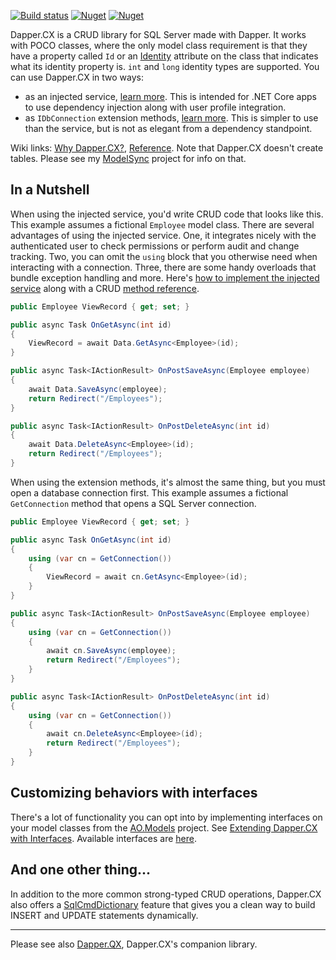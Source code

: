 [![Build status](https://ci.appveyor.com/api/projects/status/90etxh1r0aycv1j9?svg=true)](https://ci.appveyor.com/project/adamosoftware/dapper-cx) 
[![Nuget](https://img.shields.io/nuget/v/Dapper.CX.SqlServer?label=SqlServer)](https://www.nuget.org/packages/Dapper.CX.SqlServer/)
[![Nuget](https://img.shields.io/nuget/v/Dapper.CX.SqlServer.AspNetCore?label=AspNetCore)](https://www.nuget.org/packages/Dapper.CX.SqlServer.AspNetCore/)

Dapper.CX is a CRUD library for SQL Server made with Dapper. It works with POCO classes, where the only model class requirement is that they have a property called `Id` or an [Identity](https://github.com/adamosoftware/DbSchema.Attributes/blob/master/DbSchema.Attributes/Attributes/IdentityAttribute.cs) attribute on the class that indicates what its identity property is. `int` and `long` identity types are supported. You can use Dapper.CX in two ways:

- as an injected service, [learn more](https://github.com/adamfoneil/Dapper.CX/wiki/Using-Dapper.CX-with-Dependency-Injection). This is intended for .NET Core apps to use dependency injection along with user profile integration.
- as `IDbConnection` extension methods, [learn more](https://github.com/adamfoneil/Dapper.CX/wiki/Using-Dapper.CX-Extension-Methods). This is simpler to use than the service, but is not as elegant from a dependency standpoint.

Wiki links: [Why Dapper.CX?](https://github.com/adamosoftware/Dapper.CX/wiki), [Reference](https://github.com/adamosoftware/Dapper.CX/wiki/Crud-method-reference). Note that Dapper.CX doesn't create tables. Please see my [ModelSync](https://github.com/adamosoftware/ModelSync) project for info on that.

## In a Nutshell
When using the injected service, you'd write CRUD code that looks like this. This example assumes a fictional `Employee` model class. There are several advantages of using the injected service. One, it integrates nicely with the authenticated user to check permissions or perform audit and change tracking. Two, you can omit the `using` block that you otherwise need when interacting with a connection. Three, there are some handy overloads that bundle exception handling and more. Here's [how to implement the injected service](https://github.com/adamfoneil/Dapper.CX/wiki/Using-Dapper.CX-with-Dependency-Injection) along with a CRUD [method reference](https://github.com/adamfoneil/Dapper.CX/wiki/SqlCrudService-reference).

```csharp
public Employee ViewRecord { get; set; }

public async Task OnGetAsync(int id)
{
    ViewRecord = await Data.GetAsync<Employee>(id);
}

public async Task<IActionResult> OnPostSaveAsync(Employee employee)
{
    await Data.SaveAsync(employee);
    return Redirect("/Employees");
}

public async Task<IActionResult> OnPostDeleteAsync(int id)
{
    await Data.DeleteAsync<Employee>(id);
    return Redirect("/Employees");
}
```

When using the extension methods, it's almost the same thing, but you must open a database connection first. This example assumes a fictional `GetConnection` method that opens a SQL Server connection.

```csharp
public Employee ViewRecord { get; set; }

public async Task OnGetAsync(int id)
{
    using (var cn = GetConnection())
    {
        ViewRecord = await cn.GetAsync<Employee>(id);
    }    
}

public async Task<IActionResult> OnPostSaveAsync(Employee employee)
{
    using (var cn = GetConnection())
    {
        await cn.SaveAsync(employee);
        return Redirect("/Employees");
    }
}

public async Task<IActionResult> OnPostDeleteAsync(int id)
{
    using (var cn = GetConnection())
    {
        await cn.DeleteAsync<Employee>(id);
        return Redirect("/Employees");
    }
}
```

## Customizing behaviors with interfaces
There's a lot of functionality you can opt into by implementing interfaces on your model classes from the [AO.Models](https://github.com/adamfoneil/Models) project. See [Extending Dapper.CX with Interfaces](https://github.com/adamfoneil/Dapper.CX/wiki/Extending-Dapper.CX-with-Opt-in-Interfaces). Available interfaces are [here](https://github.com/adamfoneil/Models/tree/master/Models/Interfaces).

## And one other thing...
In addition to the more common strong-typed CRUD operations, Dapper.CX also offers a [SqlCmdDictionary](https://github.com/adamosoftware/Dapper.CX/wiki/Using-SqlCmdDictionary) feature that gives you a clean way to build INSERT and UPDATE statements dynamically.

---
Please see also [Dapper.QX](https://github.com/adamosoftware/Dapper.QX), Dapper.CX's companion library.

